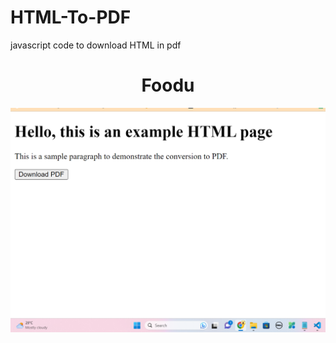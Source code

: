# HTML-To-PDF
javascript code to download HTML in pdf

<h1 align=center>Foodu</h1>
<div align=center><img  src="./demoimg.png"></div>
